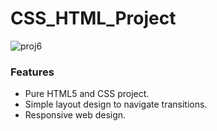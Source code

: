 # CSS_HTML_Project
![proj6](https://user-images.githubusercontent.com/44447609/77796977-a5ce3e00-7046-11ea-9a73-e4d6c4e8748f.png)

### Features
* Pure HTML5 and CSS project.
* Simple layout design to navigate transitions.
* Responsive web design.
